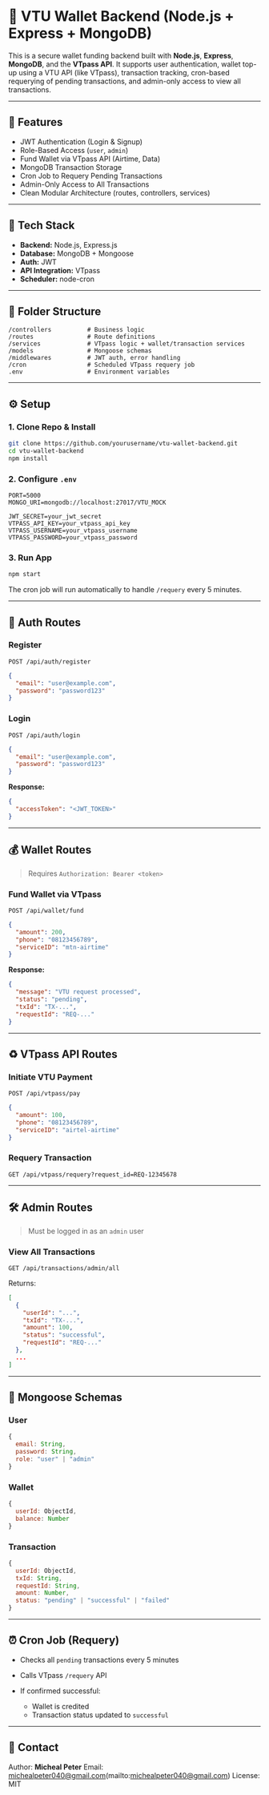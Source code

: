 # 📘 VTU Wallet Backend (Node.js + Express + MongoDB)

This is a secure wallet funding backend built with **Node.js**, **Express**, **MongoDB**, and the **VTpass API**. It supports user authentication, wallet top-up using a VTU API (like VTpass), transaction tracking, cron-based requerying of pending transactions, and admin-only access to view all transactions.

---

## 🚀 Features

* JWT Authentication (Login & Signup)
* Role-Based Access (`user`, `admin`)
* Fund Wallet via VTpass API (Airtime, Data)
* MongoDB Transaction Storage
* Cron Job to Requery Pending Transactions
* Admin-Only Access to All Transactions
* Clean Modular Architecture (routes, controllers, services)

---

## 📃 Tech Stack

* **Backend:** Node.js, Express.js
* **Database:** MongoDB + Mongoose
* **Auth:** JWT
* **API Integration:** VTpass
* **Scheduler:** node-cron

---

## 🏐 Folder Structure

```
/controllers          # Business logic
/routes               # Route definitions
/services             # VTpass logic + wallet/transaction services
/models               # Mongoose schemas
/middlewares          # JWT auth, error handling
/cron                 # Scheduled VTpass requery job
.env                  # Environment variables
```

---

## ⚙️ Setup

### 1. Clone Repo & Install

```bash
git clone https://github.com/yourusername/vtu-wallet-backend.git
cd vtu-wallet-backend
npm install
```

### 2. Configure `.env`

```env
PORT=5000
MONGO_URI=mongodb://localhost:27017/VTU_MOCK

JWT_SECRET=your_jwt_secret
VTPASS_API_KEY=your_vtpass_api_key
VTPASS_USERNAME=your_vtpass_username
VTPASS_PASSWORD=your_vtpass_password
```

### 3. Run App

```bash
npm start
```

The cron job will run automatically to handle `/requery` every 5 minutes.

---

## 🔐 Auth Routes

### Register

`POST /api/auth/register`

```json
{
  "email": "user@example.com",
  "password": "password123"
}
```

### Login

`POST /api/auth/login`

```json
{
  "email": "user@example.com",
  "password": "password123"
}
```

**Response:**

```json
{
  "accessToken": "<JWT_TOKEN>"
}
```

---

## 💰 Wallet Routes

> Requires `Authorization: Bearer <token>`

### Fund Wallet via VTpass

`POST /api/wallet/fund`

```json
{
  "amount": 200,
  "phone": "08123456789",
  "serviceID": "mtn-airtime"
}
```

**Response:**

```json
{
  "message": "VTU request processed",
  "status": "pending",
  "txId": "TX-...",
  "requestId": "REQ-..."
}
```

---

## ♻️ VTpass API Routes

### Initiate VTU Payment

`POST /api/vtpass/pay`

```json
{
  "amount": 100,
  "phone": "08123456789",
  "serviceID": "airtel-airtime"
}
```

### Requery Transaction

`GET /api/vtpass/requery?request_id=REQ-12345678`

---

## 🛠️ Admin Routes

> Must be logged in as an `admin` user

### View All Transactions

`GET /api/transactions/admin/all`

Returns:

```json
[
  {
    "userId": "...",
    "txId": "TX-...",
    "amount": 100,
    "status": "successful",
    "requestId": "REQ-..."
  },
  ...
]
```

---

## 📂 Mongoose Schemas

### User

```js
{
  email: String,
  password: String,
  role: "user" | "admin"
}
```

### Wallet

```js
{
  userId: ObjectId,
  balance: Number
}
```

### Transaction

```js
{
  userId: ObjectId,
  txId: String,
  requestId: String,
  amount: Number,
  status: "pending" | "successful" | "failed"
}
```

---

## ⏰ Cron Job (Requery)

* Checks all `pending` transactions every 5 minutes
* Calls VTpass `/requery` API
* If confirmed successful:

  * Wallet is credited
  * Transaction status updated to `successful`

---

## 📧 Contact

Author: **Micheal Peter**
Email: michealpeter040@gmail.com(mailto:michealpeter040@gmail.com)
License: MIT
